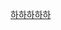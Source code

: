 [하하하하하](https://velog.io/@sebanim/%ED%85%8C%EC%8A%A4%ED%8C%85-%ED%94%84%EB%A0%88%EC%9E%84%EC%9B%8C%ED%81%AC-Jest%EC%99%80-Playwright%EC%97%90-%EB%8C%80%ED%95%B4-%EC%95%8C%EC%95%84%EB%B3%B4%EC%9E%90)
